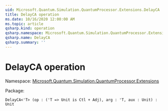 ```yaml
---
uid: Microsoft.Quantum.Simulation.QuantumProcessor.Extensions.DelayCA
title: DelayCA operation
ms.date: 10/16/2020 12:00:00 AM
ms.topic: article
qsharp.kind: operation
qsharp.namespace: Microsoft.Quantum.Simulation.QuantumProcessor.Extensions
qsharp.name: DelayCA
qsharp.summary: ''
---
```


# DelayCA operation

Namespace: [Microsoft.Quantum.Simulation.QuantumProcessor.Extensions](xref:Microsoft.Quantum.Simulation.QuantumProcessor.Extensions)

Package: [](https://nuget.org/packages/)




```Q#
DelayCA<'T> (op : ('T => Unit is Ctl + Adj), arg : 'T, aux : Unit) : Unit
```
